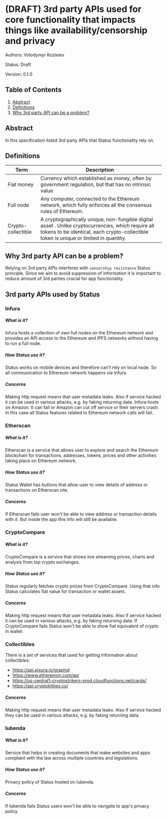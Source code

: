 # (DRAFT) 3rd party APIs used for core functionality that impacts things like availability/censorship and privacy

Authors:	Volodymyr Kozieiev

Status:	Draft

Version:	0.1.0

## Table of Contents

1. [Abstract](Abstract)
2. [Definitions](#definitions)
3. [Why 3rd party API can be a problem?]()


## Abstract
In this specification listed 3rd party APIs that Status functionality rely on.

## Definitions

| Term        | Description |
| ------------- |-------------|
| Fiat money    | Currency which established as money, often by government regulation, but that has no intrinsic value
| Full node    | Any computer, connected to the Ethereum network, which fully enforces all the consensus rules of Ethereum.
| Crypto-collectible | A cryptographically unique, non-fungible digital asset . Unlike cryptocurrencies, which require all tokens to be identical, each crypto-collectible token is unique or limited in quantity.


## Why 3rd party API can be a problem?
Relying on 3rd party APIs interferes with `censorship resistance` Status principle. Since we aim to avoid suppression of information it is important to reduce amount of 3rd parties crucial for app functionality.

## 3rd party APIs used by Status

### Infura

##### What is it?
Infura hosts a collection of own full nodes on the Ethereum network and provides an API access to the Ethereum and IPFS networks without having to run a full node.

##### How Status use it?
Status works on mobile devices and therefore can't rely on local node. So all communication to Ethereum network happens via Infura.

##### Concerns
Making http request means that user metadata leaks. Also if service hacked it can be used in various attacks, e.g. by faking returning data.
Infura hosts on Amazon. It can fail or Amazon can cut off service or their servers crash. In this case all Status features related to Ethereum network calls will fail.


### Etherscan
##### What is it?
Etherscan is a service that allows user to explore and search the Ethereum blockchain for transactions, addresses, tokens, prices and other activities taking place on Ethereum network.

##### How Status use it?
Status Wallet has buttons that allow user to view details of address or transactions on Etherscan site.

##### Concerns
If Etherscan fails user won't be able to view address or transaction details with it. But inside the app this info will still be available.

### CryptoCompare

##### What is it?
CryptoCompare is a service that shows live streaming prices, charts and analysis from top crypto exchanges.

##### How Status use it?
Status regularly fetches crypto prices from CryptoCompare. Using that info Status calculates fiat value for transaction or wallet assets.

##### Concerns
Making http request means that user metadata leaks. Also if service hacked it can be used in various attacks, e.g. by faking returning data.
If CryptoCompare fails Status won't be able to show fiat equivalent of crypto in wallet.

### Collectibles

There is a set of services that used for getting information about collectibles:
- https://api.pixura.io/graphql
- https://www.etheremon.com/api
- https://us-central1-cryptostrikers-prod.cloudfunctions.net/cards/
- https://api.cryptokitties.co/


##### Concerns
Making http request means that user metadata leaks. Also if service hacked they can be used in various attacks, e.g. by faking returning data.

### Iubenda
##### What is it?
Service that helps in creating documents that make websites and apps compliant with the law across multiple countries and legislations.

##### How Status use it?
Privacy policy of Status hosted on Iubenda.

##### Concerns
If Iubenda fails Status users won't be able to navigate to app's privacy policy.
